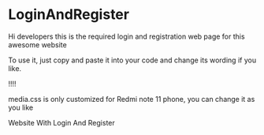 # LoginAndRegister

Hi developers this is the required login and registration web page for  this awesome website

To use it, just copy and paste it into your code and change its wording if you like.

!!!!

media.css is only customized for Redmi note 11 phone, you can change it as you like

Website With Login And Register
